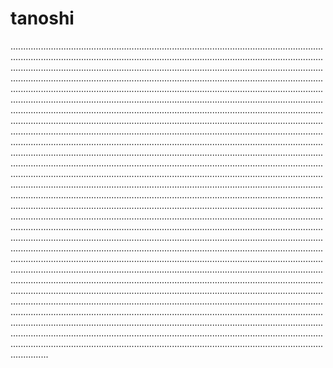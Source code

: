 # tanoshi

...........................................................................................................................................................................................................................................................................................................................................................................................................................................................................................................................................................................................................................................................................................................................................................................................................................................................................................................................................................................................................................................................................................................................................................................................................................................................................................................................................................................................................................................................................................................................................................................................................................................................................................................................................................................................................................................................................................................................................................................................................................................................................................................................................................................................................................................................................................................................................................................................................................................................................................................................................................................................................................................................................................................................................................................................................................................................................................................................................................................................................................................................................................................................................................................................................................................................................................................................................................................................................................................................................................................................................................................................................................................................................................................................................................